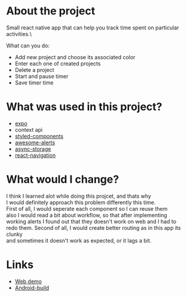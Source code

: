 # About the project

Small react native app that can help you track time spent on particular activities.\

What can you do:

- Add new project and choose its associated color
- Enter each one of created projects
- Delete a project
- Start and pause timer
- Save timer time

# What was used in this project?

- [expo](https://expo.dev/)
- context api
- [styled-components](https://styled-components.com/)
- [awesome-alerts](https://www.npmjs.com/package/react-native-awesome-alerts)
- [async-storage](https://github.com/react-native-async-storage/async-storage)
- [react-navigation](https://reactnavigation.org/)

# What would I change?

I think I learned alot while doing this projcet, and thats why \
I would definitely approach this problem differently this time.\
First of all, I would seperate each component so I can reuse them\
also I would read a bit about workflow, so that after implementing\
working alerts I found out that they doesn't work on web and I had to\
redo them.
Second of all, I would create better routing as in this app its clunky\
and sometimes it doesn't work as expected, or it lags a bit.

# Links

- [Web demo](https://maciejlys.github.io/ProductivityBoost/)
- [Android-build](https://drive.google.com/drive/u/1/folders/1TCx79Yc5Yv8hLVvGbhxiT4Ps4trPjE3x)
